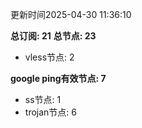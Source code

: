 更新时间2025-04-30 11:36:10

**总订阅: 21**
**总节点: 23**
- vless节点: 2

**google ping有效节点: 7**
- ss节点: 1
- trojan节点: 6
